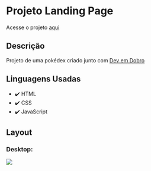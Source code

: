 # Projeto Landing Page

<p>Acesse o projeto <a href="https://jonathanrianelli.github.io/projeto-landing-page/">aqui</a></p>

## Descrição

<p>Projeto de uma pokédex criado junto com <a href="https://www.youtube.com/c/DevemDobro">Dev em Dobro</a></p>


## Linguagens Usadas
- ✔️ HTML
- ✔️ CSS
- ✔️ JavaScript

## Layout 
### Desktop:
<img src="src/imagens/demo.gif">
